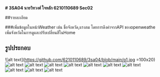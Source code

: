 **# 3SA04 นายวิทวงศ์ ใจหลัก 6210110689 Sec02**

##รายละเอียด

###เพิ่มข้อมูลในหน้าWeather เช่น ชื่อจังหวัด,แรงลม โดยการดึงค่าจากAPI ของopenweathe เพิ่มจังหวัดในการดูและปรับเปลี่ยนสีในHome 

## รูปประกอบ
![alt text](https://github.com/6210110689/3sa04/blob/main/p1.jpg =100x20)
![alt text](https://github.com/6210110689/3sa04/blob/main/p2.jpg?raw=true)
![alt text](https://github.com/6210110689/3sa04/blob/main/p3.jpg?raw=true)
![alt text](https://github.com/6210110689/3sa04/blob/main/p4.jpg?raw=true)
![alt text](https://github.com/6210110689/3sa04/blob/main/p5.jpg?raw=true)
![alt text](https://github.com/6210110689/3sa04/blob/main/p6.jpg?raw=true)
![alt text](https://github.com/6210110689/3sa04/blob/main/p7.jpg?raw=true)
![alt text](https://github.com/6210110689/3sa04/blob/main/p8.jpg?raw=true)
![alt text](https://github.com/6210110689/3sa04/blob/main/p9.jpg?raw=true)
![alt text](https://github.com/6210110689/3sa04/blob/main/p10.jpg?raw=true)
![alt text](https://github.com/6210110689/3sa04/blob/main/p11.jpg?raw=true)
